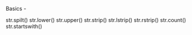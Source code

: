 Basics -

str.spilt()
str.lower()
str.upper()
str.strip()
str.lstrip()
str.rstrip()
str.count()
str.startswith()


